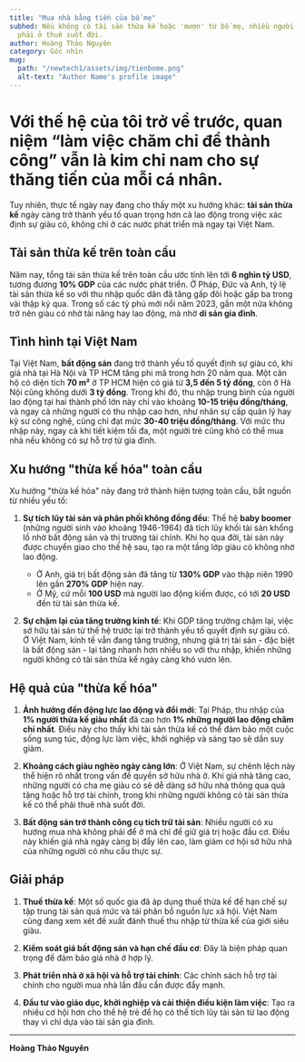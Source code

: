 ```yaml
---
title: "Mua nhà bằng tiền của bố mẹ"
subhed: Nếu không có tài sản thừa kế hoặc 'mượn' từ bố mẹ, nhiều người trẻ có thể
  phải ở thuê suốt đời.
author: Hoàng Thảo Nguyên
category: Góc nhìn
mug:
  path: "/newtech1/assets/img/tienbome.png"
  alt-text: "Author Name's profile image"
---
```


# Với thế hệ của tôi trở về trước, quan niệm “làm việc chăm chỉ để thành công” vẫn là kim chỉ nam cho sự thăng tiến của mỗi cá nhân.

Tuy nhiên, thực tế ngày nay đang cho thấy một xu hướng khác: **tài sản thừa kế** ngày càng trở thành yếu tố quan trọng hơn cả lao động trong việc xác định sự giàu có, không chỉ ở các nước phát triển mà ngay tại Việt Nam.

## Tài sản thừa kế trên toàn cầu

Năm nay, tổng tài sản thừa kế trên toàn cầu ước tính lên tới **6 nghìn tỷ USD**, tương đương **10% GDP** của các nước phát triển. Ở Pháp, Đức và Anh, tỷ lệ tài sản thừa kế so với thu nhập quốc dân đã tăng gấp đôi hoặc gấp ba trong vài thập kỷ qua. Trong số các tỷ phú mới nổi năm 2023, gần một nửa không trở nên giàu có nhờ tài năng hay lao động, mà nhờ **di sản gia đình**.

## Tình hình tại Việt Nam

Tại Việt Nam, **bất động sản** đang trở thành yếu tố quyết định sự giàu có, khi giá nhà tại Hà Nội và TP HCM tăng phi mã trong hơn 20 năm qua. Một căn hộ có diện tích **70 m²** ở TP HCM hiện có giá từ **3,5 đến 5 tỷ đồng**, còn ở Hà Nội cũng không dưới **3 tỷ đồng**. Trong khi đó, thu nhập trung bình của người lao động tại hai thành phố lớn này chỉ vào khoảng **10-15 triệu đồng/tháng**, và ngay cả những người có thu nhập cao hơn, như nhân sự cấp quản lý hay kỹ sư công nghệ, cũng chỉ đạt mức **30-40 triệu đồng/tháng**. Với mức thu nhập này, ngay cả khi tiết kiệm tối đa, một người trẻ cũng khó có thể mua nhà nếu không có sự hỗ trợ từ gia đình.

## Xu hướng "thừa kế hóa" toàn cầu

Xu hướng "thừa kế hóa" này đang trở thành hiện tượng toàn cầu, bắt nguồn từ nhiều yếu tố:

1. **Sự tích lũy tài sản và phân phối không đồng đều**: Thế hệ **baby boomer** (những người sinh vào khoảng 1946-1964) đã tích lũy khối tài sản khổng lồ nhờ bất động sản và thị trường tài chính. Khi họ qua đời, tài sản này được chuyển giao cho thế hệ sau, tạo ra một tầng lớp giàu có không nhờ lao động.
   - Ở Anh, giá trị bất động sản đã tăng từ **130% GDP** vào thập niên 1990 lên gần **270% GDP** hiện nay.
   - Ở Mỹ, cứ mỗi **100 USD** mà người lao động kiếm được, có tới **20 USD** đến từ tài sản thừa kế.

2. **Sự chậm lại của tăng trưởng kinh tế**: Khi GDP tăng trưởng chậm lại, việc sở hữu tài sản từ thế hệ trước lại trở thành yếu tố quyết định sự giàu có. Ở Việt Nam, kinh tế vẫn đang tăng trưởng, nhưng giá trị tài sản - đặc biệt là bất động sản - lại tăng nhanh hơn nhiều so với thu nhập, khiến những người không có tài sản thừa kế ngày càng khó vươn lên.

## Hệ quả của "thừa kế hóa"

1. **Ảnh hưởng đến động lực lao động và đổi mới**: Tại Pháp, thu nhập của **1% người thừa kế giàu nhất** đã cao hơn **1% những người lao động chăm chỉ nhất**. Điều này cho thấy khi tài sản thừa kế có thể đảm bảo một cuộc sống sung túc, động lực làm việc, khởi nghiệp và sáng tạo sẽ dần suy giảm.

2. **Khoảng cách giàu nghèo ngày càng lớn**: Ở Việt Nam, sự chênh lệch này thể hiện rõ nhất trong vấn đề quyền sở hữu nhà ở. Khi giá nhà tăng cao, những người có cha mẹ giàu có sẽ dễ dàng sở hữu nhà thông qua quà tặng hoặc hỗ trợ tài chính, trong khi những người không có tài sản thừa kế có thể phải thuê nhà suốt đời.

3. **Bất động sản trở thành công cụ tích trữ tài sản**: Nhiều người có xu hướng mua nhà không phải để ở mà chỉ để giữ giá trị hoặc đầu cơ. Điều này khiến giá nhà ngày càng bị đẩy lên cao, làm giảm cơ hội sở hữu nhà của những người có nhu cầu thực sự.

## Giải pháp

1. **Thuế thừa kế**: Một số quốc gia đã áp dụng thuế thừa kế để hạn chế sự tập trung tài sản quá mức và tái phân bổ nguồn lực xã hội. Việt Nam cũng đang xem xét đề xuất đánh thuế thu nhập từ thừa kế của giới siêu giàu.

2. **Kiểm soát giá bất động sản và hạn chế đầu cơ**: Đây là biện pháp quan trọng để đảm bảo giá nhà ở hợp lý.

3. **Phát triển nhà ở xã hội và hỗ trợ tài chính**: Các chính sách hỗ trợ tài chính cho người mua nhà lần đầu cần được đẩy mạnh.

4. **Đầu tư vào giáo dục, khởi nghiệp và cải thiện điều kiện làm việc**: Tạo ra nhiều cơ hội hơn cho thế hệ trẻ để họ có thể tích lũy tài sản từ lao động thay vì chỉ dựa vào tài sản gia đình.

---

**Hoàng Thảo Nguyên**
